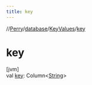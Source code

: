 ```yaml
---
title: key
---
```

//[Perry](../../../index.html)/[database](../index.html)/[KeyValues](index.html)/[key](key.html)



# key



[jvm]\
val [key](key.html): Column<[String](https://kotlinlang.org/api/latest/jvm/stdlib/kotlin/-string/index.html)>




